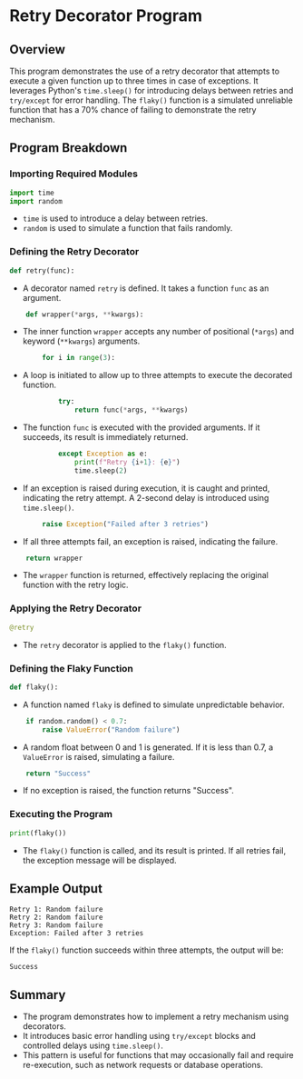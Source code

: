 # Retry Decorator Program

## Overview

This program demonstrates the use of a retry decorator that attempts to execute a given function up to three times in case of exceptions. It leverages Python's `time.sleep()` for introducing delays between retries and `try/except` for error handling. The `flaky()` function is a simulated unreliable function that has a 70% chance of failing to demonstrate the retry mechanism.

## Program Breakdown

### Importing Required Modules

```python
import time
import random
```

* `time` is used to introduce a delay between retries.
* `random` is used to simulate a function that fails randomly.

### Defining the Retry Decorator

```python
def retry(func):
```

* A decorator named `retry` is defined. It takes a function `func` as an argument.

```python
    def wrapper(*args, **kwargs):
```

* The inner function `wrapper` accepts any number of positional (`*args`) and keyword (`**kwargs`) arguments.

```python
        for i in range(3):
```

* A loop is initiated to allow up to three attempts to execute the decorated function.

```python
            try:
                return func(*args, **kwargs)
```

* The function `func` is executed with the provided arguments. If it succeeds, its result is immediately returned.

```python
            except Exception as e:
                print(f"Retry {i+1}: {e}")
                time.sleep(2)
```

* If an exception is raised during execution, it is caught and printed, indicating the retry attempt. A 2-second delay is introduced using `time.sleep()`.

```python
        raise Exception("Failed after 3 retries")
```

* If all three attempts fail, an exception is raised, indicating the failure.

```python
    return wrapper
```

* The `wrapper` function is returned, effectively replacing the original function with the retry logic.

### Applying the Retry Decorator

```python
@retry
```

* The `retry` decorator is applied to the `flaky()` function.

### Defining the Flaky Function

```python
def flaky():
```

* A function named `flaky` is defined to simulate unpredictable behavior.

```python
    if random.random() < 0.7:
        raise ValueError("Random failure")
```

* A random float between 0 and 1 is generated. If it is less than 0.7, a `ValueError` is raised, simulating a failure.

```python
    return "Success"
```

* If no exception is raised, the function returns "Success".

### Executing the Program

```python
print(flaky())
```

* The `flaky()` function is called, and its result is printed. If all retries fail, the exception message will be displayed.

## Example Output

```
Retry 1: Random failure
Retry 2: Random failure
Retry 3: Random failure
Exception: Failed after 3 retries
```

If the `flaky()` function succeeds within three attempts, the output will be:

```
Success
```

## Summary

* The program demonstrates how to implement a retry mechanism using decorators.
* It introduces basic error handling using `try/except` blocks and controlled delays using `time.sleep()`.
* This pattern is useful for functions that may occasionally fail and require re-execution, such as network requests or database operations.
